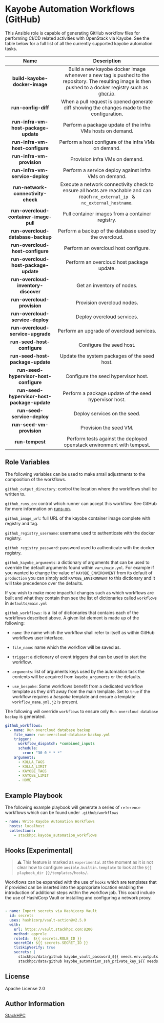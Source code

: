 Kayobe Automation Workflows (GitHub)
=========

This Ansible role is capable of generating GitHub workflow files for performing CI/CD related activities with OpenStack via Kayobe.
See the table below for a full list of all the currently supported kayobe automation tasks.

| **Name** | **Description** |
|:---:|:---:|
| **build-kayobe-docker-image** | Build a new kayobe docker image whenever a new tag is pushed to the repository. The resulting image is then pushed to a docker registry such as [ghcr.io](http://ghcr.io). |
| **run-config-diff** | When a pull request is opened generate diff showing the changes made to the configuration. |
| **run-infra-vm-host-package-update** | Perform a package update of the infra VMs hosts on demand. |
| **run-infra-vm-host-configure** | Perform a host configure of the infra VMs on demand. |
| **run-infra-vm-provision** | Provision infra VMs on demand. |
| **run-infra-vm-service-deploy** | Perform a service deploy against infra VMs on demand. |
| **run-network-connectivity-check** | Execute a network connectivity check to ensure all hosts are reachable and can reach `nc_external_ip ` & `nc_external_hostname`. |
| **run-overcloud-container-image-pull** | Pull container images from a container registry. |
| **run-overcloud-database-backup** | Perform a backup of the database used by the overcloud. |
| **run-overcloud-host-configure** | Perform an overcloud host configure. |
| **run-overcloud-host-package-update** | Perform an overcloud host package update. |
| **run-overcloud-inventory-discover** | Get an inventory of nodes. |
| **run-overcloud-provision** | Provision overcloud nodes. |
| **run-overcloud-service-deploy** | Deploy overcloud services. |
| **run-overcloud-service-upgrade** | Perform an upgrade of overcloud services. |
| **run-seed-host-configure** | Configure the seed host. |
| **run-seed-host-package-update** | Update the system packages of the seed host. |
| **run-seed-hypervisor-host-configure** | Configure the seed hypervisor host. |
| **run-seed-hypervisor-host-package-update** | Perform a package update of the seed hypervisor host. |
| **run-seed-service-deploy** | Deploy services on the seed. |
| **run-seed-vm-provision** | Provision the seed VM. |
| **run-tempest** | Perform tests against the deployed openstack environment with tempest. |

Role Variables
--------------

The following variables can be used to make small adjustments to the composition of the workflows.

`github_output_directory`: control the location where the workflows shall be written to.

`github_runs_on`: control which runner can accept this workflow. See GitHub for more information on [runs-on](https://docs.github.com/en/actions/using-workflows/workflow-syntax-for-github-actions#jobsjob_idruns-on).

`github_image_url`: full URL of the kayobe container image complete with registry and tag.

`github_registry_username`: username used to authenticate with the docker registry.

`github_registry_password`: password used to authenticate with the docker registry.

`github_kayobe_arguments`: a dictionary of arguments that can be used to override the default arguments found within `vars/main.yml`. For example if you wanted to change the value of `KAYOBE_ENVIRONMENT` from its default of `production` you can simply add `KAYOBE_ENVIRONMENT` to this dictionary and it will take precedence over the defaults.

If you wish to make more impactful changes such as which workflows are built and what they contain then see the list of dictionaries called `workflows` in `defaults/main.yml`

`github_workflows:` is a list of dictionaries that contains each of the workflows described above. A given list element is made up of the following:

- `name`: the name which the workflow shall refer to itself as within GitHub workflows user interface.

- `file_name`: name which the workflow will be saved as.

- `trigger`: a dictionary of event triggers that can be used to start the workflow.

- `arguments`: list of arguments keys used by the automation task the contents will be acquired from `kayobe_arguments` or the defaults.

- `use_bespoke`: Some workflows benefit from a dedicated workflow template as they drift away from the main template. Set to `true` if the workflow requires a *bespoke* template and ensure a template `workflow_name.yml.j2` is present.

The following will override `workflows` to ensure only `Run overcloud database backup` is generated.

```yaml
github_workflows:
  - name: Run overcloud database backup
    file_name: run-overcloud-database-backup.yml
    trigger:
      workflow_dispatch: *combined_inputs
      schedule:
        cron: "30 0 * * *"
    arguments:
      - KOLLA_TAGS
      - KOLLA_LIMIT
      - KAYOBE_TAGS
      - KAYOBE_LIMIT
      - HOME
```

Example Playbook
----------------

The following example playbook will generate a series of `reference` workflows which can be found under `.github/workflows`

```yaml
- name: Write Kayobe Automation Workflows
  hosts: localhost
  collections:
    - stackhpc.kayobe_automation_workflows
```

Hooks [Experimental]
--------------------

> :warning: This feature is marked as `experimental` at the moment as it is not clear how to configure `ansible.builtin.template` to look at the `${{ playbook_dir }}/templates/hooks/`.

Workflows can be expanded with the use of `hooks` which are templates that if provided can be inserted into the appropriate location enabling the introduction of additional steps within the workflow job.
This could include the use of HashiCorp Vault or installing and configuring a network proxy.



```yaml

- name: Import secrets via Hashicorp Vault
  id: secrets
  uses: hashicorp/vault-action@v2.5.0
  with:
    url: https://vault.stackhpc.com:8200
    method: approle
    roleId:  ${{ secrets.ROLE_ID }}
    secretId: ${{ secrets.SECRET_ID }}
    tlsSkipVerify: true
    secrets: |
      stackhpc/data/github kayobe_vault_password_${{ needs.env.outputs.environment }} | KAYOBE_VAULT_PASSWORD ;
      stackhpc/data/github kayobe_automation_ssh_private_key_${{ needs.env.outputs.environment }} | KAYOBE_AUTOMATION_SSH_PRIVATE_KEY ;


```

License
-------

Apache License 2.0

Author Information
------------------

[StackHPC](https://www.stackhpc.com/)
